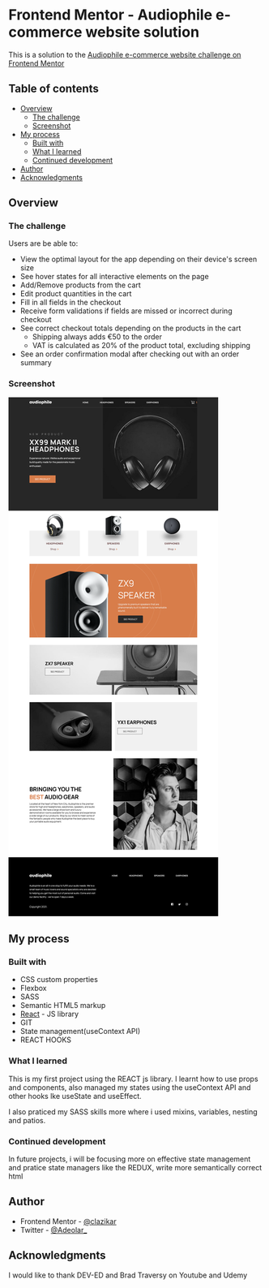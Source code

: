 # Frontend Mentor - Audiophile e-commerce website solution

This is a solution to the [Audiophile e-commerce website challenge on Frontend Mentor](https://www.frontendmentor.io/challenges/audiophile-ecommerce-website-C8cuSd_wx)
## Table of contents

- [Overview](#overview)
  - [The challenge](#the-challenge)
  - [Screenshot](#screenshot)
- [My process](#my-process)
  - [Built with](#built-with)
  - [What I learned](#what-i-learned)
  - [Continued development](#continued-development)
- [Author](#author)
- [Acknowledgments](#acknowledgments)


## Overview

### The challenge

Users are be able to:

- View the optimal layout for the app depending on their device's screen size
- See hover states for all interactive elements on the page
- Add/Remove products from the cart
- Edit product quantities in the cart
- Fill in all fields in the checkout
- Receive form validations if fields are missed or incorrect during checkout
- See correct checkout totals depending on the products in the cart
  - Shipping always adds €50 to the order
  - VAT is calculated as 20% of the product total, excluding shipping
- See an order confirmation modal after checking out with an order summary


### Screenshot

![](./screenshot.png)


## My process

### Built with


- CSS custom properties
- Flexbox
- SASS
- Semantic HTML5 markup
- [React](https://reactjs.org/) - JS library
- GIT
- State management(useContext API)
- REACT HOOKS


### What I learned

This is my first project using the REACT js library. I learnt how to use props and components, 
also managed my states using the useContext API and other hooks lke useState and useEffect.

I also praticed my SASS skills more where i used mixins, variables, nesting and  patios.

### Continued development

In future projects, i will be focusing more on effective state management and pratice state managers like the REDUX,
write more semantically correct html


## Author


- Frontend Mentor - [@clazikar](https://www.frontendmentor.io/profile/clazikar)
- Twitter - [@Adeolar_](https://twitter.com/Adeolar_)



## Acknowledgments

I would like to thank DEV-ED and Brad Traversy on Youtube and Udemy

